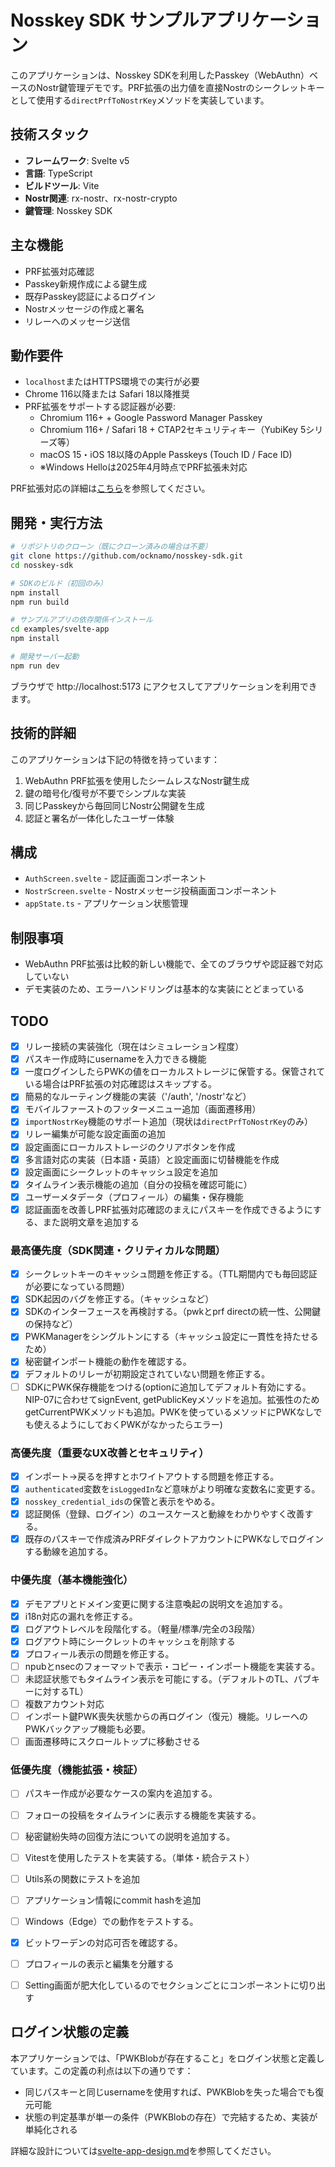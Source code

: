 # Nosskey SDK サンプルアプリケーション

このアプリケーションは、Nosskey SDKを利用したPasskey（WebAuthn）ベースのNostr鍵管理デモです。PRF拡張の出力値を直接Nostrのシークレットキーとして使用する`directPrfToNostrKey`メソッドを実装しています。

## 技術スタック

- **フレームワーク**: Svelte v5
- **言語**: TypeScript
- **ビルドツール**: Vite
- **Nostr関連**: rx-nostr、rx-nostr-crypto
- **鍵管理**: Nosskey SDK

## 主な機能

- PRF拡張対応確認
- Passkey新規作成による鍵生成
- 既存Passkey認証によるログイン
- Nostrメッセージの作成と署名
- リレーへのメッセージ送信

## 動作要件

- `localhost`またはHTTPS環境での実行が必要
- Chrome 116以降または Safari 18以降推奨
- PRF拡張をサポートする認証器が必要:
  - Chromium 116+ + Google Password Manager Passkey
  - Chromium 116+ / Safari 18 + CTAP2セキュリティキー（YubiKey 5シリーズ等）
  - macOS 15・iOS 18以降のApple Passkeys (Touch ID / Face ID)
  - ※Windows Helloは2025年4月時点でPRF拡張未対応

PRF拡張対応の詳細は[こちら](../../docs/prf-support-tables.md)を参照してください。

## 開発・実行方法

```bash
# リポジトリのクローン（既にクローン済みの場合は不要）
git clone https://github.com/ocknamo/nosskey-sdk.git
cd nosskey-sdk

# SDKのビルド（初回のみ）
npm install
npm run build

# サンプルアプリの依存関係インストール
cd examples/svelte-app
npm install

# 開発サーバー起動
npm run dev
```

ブラウザで http://localhost:5173 にアクセスしてアプリケーションを利用できます。

## 技術的詳細

このアプリケーションは下記の特徴を持っています：

1. WebAuthn PRF拡張を使用したシームレスなNostr鍵生成
2. 鍵の暗号化/復号が不要でシンプルな実装
3. 同じPasskeyから毎回同じNostr公開鍵を生成
4. 認証と署名が一体化したユーザー体験

## 構成

- `AuthScreen.svelte` - 認証画面コンポーネント
- `NostrScreen.svelte` - Nostrメッセージ投稿画面コンポーネント
- `appState.ts` - アプリケーション状態管理

## 制限事項

- WebAuthn PRF拡張は比較的新しい機能で、全てのブラウザや認証器で対応していない
- デモ実装のため、エラーハンドリングは基本的な実装にとどまっている

## TODO

- [x] リレー接続の実装強化（現在はシミュレーション程度）
- [x] パスキー作成時にusernameを入力できる機能
- [x] 一度ログインしたらPWKの値をローカルストレージに保管する。保管されている場合はPRF拡張の対応確認はスキップする。
- [x] 簡易的なルーティング機能の実装（'/auth', '/nostr'など）
- [x] モバイルファーストのフッターメニュー追加（画面遷移用）
- [x] `importNostrKey`機能のサポート追加（現状は`directPrfToNostrKey`のみ）
- [x] リレー編集が可能な設定画面の追加
- [x] 設定画面にローカルストレージのクリアボタンを作成
- [x] 多言語対応の実装（日本語・英語）と設定画面に切替機能を作成
- [x] 設定画面にシークレットのキャッシュ設定を追加
- [x] タイムライン表示機能の追加（自分の投稿を確認可能に）
- [x] ユーザーメタデータ（プロフィール）の編集・保存機能
- [x] 認証画面を改善しPRF拡張対応確認のまえにパスキーを作成できるようにする、また説明文章を追加する

### 最高優先度（SDK関連・クリティカルな問題）
- [x] シークレットキーのキャッシュ問題を修正する。（TTL期間内でも毎回認証が必要になっている問題）
- [x] SDK起因のバグを修正する。（キャッシュなど）
- [x] SDKのインターフェースを再検討する。（pwkとprf directの統一性、公開鍵の保持など）
- [x] PWKManagerをシングルトンにする（キャッシュ設定に一貫性を持たせるため）
- [x] 秘密鍵インポート機能の動作を確認する。
- [x] デフォルトのリレーが初期設定されていない問題を修正する。
- [ ] SDKにPWK保存機能をつける(optionに追加してデフォルト有効にする。NIP-07に合わせてsignEvent, getPublicKeyメソッドを追加。拡張性のためgetCurrentPWKメソッドも追加。PWKを使っているメソッドにPWKなしでも使えるようにしておくPWKがなかったらエラー)

### 高優先度（重要なUX改善とセキュリティ）
- [x] インポート→戻るを押すとホワイトアウトする問題を修正する。
- [x] `authenticated`変数を`isLoggedIn`など意味がより明確な変数名に変更する。
- [x] `nosskey_credential_ids`の保管と表示をやめる。
- [x] 認証関係（登録、ログイン）のユースケースと動線をわかりやすく改善する。
- [x] 既存のパスキーで作成済みPRFダイレクトアカウントにPWKなしでログインする動線を追加する。

### 中優先度（基本機能強化）
- [x] デモアプリとドメイン変更に関する注意喚起の説明文を追加する。
- [x] i18n対応の漏れを修正する。
- [x] ログアウトレベルを段階化する。（軽量/標準/完全の3段階）
- [x] ログアウト時にシークレットのキャッシュを削除する
- [x] プロフィール表示の問題を修正する。
- [ ] npubとnsecのフォーマットで表示・コピー・インポート機能を実装する。
- [ ] 未認証状態でもタイムライン表示を可能にする。（デフォルトのTL、パブキーに対するTL）
- [ ] 複数アカウント対応
- [ ] インポート鍵PWK喪失状態からの再ログイン（復元）機能。リレーへのPWKバックアップ機能も必要。
- [ ] 画面遷移時にスクロールトップに移動させる

### 低優先度（機能拡張・検証）
- [ ] パスキー作成が必要なケースの案内を追加する。
- [ ] フォローの投稿をタイムラインに表示する機能を実装する。
- [ ] 秘密鍵紛失時の回復方法についての説明を追加する。
- [ ] Vitestを使用したテストを実装する。（単体・統合テスト）
- [ ] Utils系の関数にテストを追加
- [ ] アプリケーション情報にcommit hashを追加
- [ ] Windows（Edge）での動作をテストする。
- [x] ビットワーデンの対応可否を確認する。
- [ ] プロフィールの表示と編集を分離する
- [ ] Setting画面が肥大化しているのでセクションごとにコンポーネントに切り出す


## ログイン状態の定義

本アプリケーションでは、「PWKBlobが存在すること」をログイン状態と定義しています。この定義の利点は以下の通りです：

- 同じパスキーと同じusernameを使用すれば、PWKBlobを失った場合でも復元可能
- 状態の判定基準が単一の条件（PWKBlobの存在）で完結するため、実装が単純化される

詳細な設計については[svelte-app-design.md](svelte-app-design.md)を参照してください。
